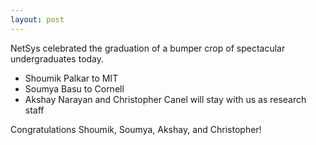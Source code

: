 ```yaml
---
layout: post
---
```

NetSys celebrated the graduation of a bumper crop of spectacular undergraduates today.

* Shoumik Palkar to MIT
* Soumya Basu to Cornell
* Akshay Narayan and Christopher Canel will stay with us as research staff

Congratulations Shoumik, Soumya, Akshay, and Christopher!
